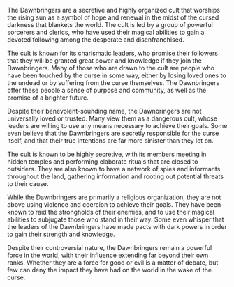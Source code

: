 The Dawnbringers are a secretive and highly organized cult that worships the rising sun as a symbol of hope and renewal in the midst of the cursed darkness that blankets the world. The cult is led by a group of powerful sorcerers and clerics, who have used their magical abilities to gain a devoted following among the desperate and disenfranchised.

The cult is known for its charismatic leaders, who promise their followers that they will be granted great power and knowledge if they join the Dawnbringers. Many of those who are drawn to the cult are people who have been touched by the curse in some way, either by losing loved ones to the undead or by suffering from the curse themselves. The Dawnbringers offer these people a sense of purpose and community, as well as the promise of a brighter future.

Despite their benevolent-sounding name, the Dawnbringers are not universally loved or trusted. Many view them as a dangerous cult, whose leaders are willing to use any means necessary to achieve their goals. Some even believe that the Dawnbringers are secretly responsible for the curse itself, and that their true intentions are far more sinister than they let on.

The cult is known to be highly secretive, with its members meeting in hidden temples and performing elaborate rituals that are closed to outsiders. They are also known to have a network of spies and informants throughout the land, gathering information and rooting out potential threats to their cause.

While the Dawnbringers are primarily a religious organization, they are not above using violence and coercion to achieve their goals. They have been known to raid the strongholds of their enemies, and to use their magical abilities to subjugate those who stand in their way. Some even whisper that the leaders of the Dawnbringers have made pacts with dark powers in order to gain their strength and knowledge.

Despite their controversial nature, the Dawnbringers remain a powerful force in the world, with their influence extending far beyond their own ranks. Whether they are a force for good or evil is a matter of debate, but few can deny the impact they have had on the world in the wake of the curse.